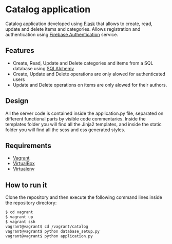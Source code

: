 # Catalog application

Catalog application developed using [Flask](http://flask.pocoo.org/) that allows to create, read, update and delete items and categories. Allows registration and authentication using [Firebase Authentication](https://firebase.google.com/docs/auth/) service. 

## Features

- Create, Read, Update and Delete categories and items from a SQL database using [SQLAlchemy](https://www.sqlalchemy.org/)
- Create, Update and Delete operations are only alowed for authenticated users
- Update and Delete operations on items are only alowed for their authors.

## Design

All the server code is contained inside the application.py file, separated on different functional parts by visible code commentaries. Inside the templates folder you will find all the Jinja2 templates, and inside the static folder you will find all the scss and css generated styles.


## Requirements

- [Vagrant](https://www.vagrantup.com/)
- [VirtualBox](https://www.virtualbox.org/)
- [Virtualenv](https://virtualenv.pypa.io/en/latest/)

## How to run it

Clone the repository and then execute the following command lines inside the repository directory:
```sh
$ cd vagrant
$ vagrant up
$ vagrant ssh
vagrant@vagrant$ cd /vagrant/catalog
vagrant@vagrant$ python database_setup.py
vagrant@vagrant$ python application.py
```